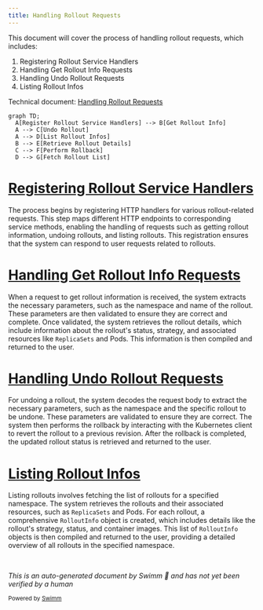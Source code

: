 ```yaml
---
title: Handling Rollout Requests
---
```

This document will cover the process of handling rollout requests, which includes:

1. Registering Rollout Service Handlers
2. Handling Get Rollout Info Requests
3. Handling Undo Rollout Requests
4. Listing Rollout Infos

Technical document: <SwmLink doc-title="Handling Rollout Requests">[Handling Rollout Requests](/.swm/handling-rollout-requests.p2k21voi.sw.md)</SwmLink>

```mermaid
graph TD;
  A[Register Rollout Service Handlers] --> B[Get Rollout Info]
  A --> C[Undo Rollout]
  A --> D[List Rollout Infos]
  B --> E[Retrieve Rollout Details]
  C --> F[Perform Rollback]
  D --> G[Fetch Rollout List]
```

# [Registering Rollout Service Handlers](http://localhost:5001/repos/Z2l0aHViJTNBJTNBaW50dWl0LWFyZ28tcm9sbG91dHMtZGVtbyUzQSUzQVN3aW1tLURlbW8=/docs/p2k21voi#registering-rollout-service-handlers)

The process begins by registering HTTP handlers for various rollout-related requests. This step maps different HTTP endpoints to corresponding service methods, enabling the handling of requests such as getting rollout information, undoing rollouts, and listing rollouts. This registration ensures that the system can respond to user requests related to rollouts.

# [Handling Get Rollout Info Requests](http://localhost:5001/repos/Z2l0aHViJTNBJTNBaW50dWl0LWFyZ28tcm9sbG91dHMtZGVtbyUzQSUzQVN3aW1tLURlbW8=/docs/p2k21voi#handling-get-rollout-info-requests)

When a request to get rollout information is received, the system extracts the necessary parameters, such as the namespace and name of the rollout. These parameters are then validated to ensure they are correct and complete. Once validated, the system retrieves the rollout details, which include information about the rollout's status, strategy, and associated resources like <SwmToken path="pkg/apiclient/rollout/rollout.pb.go" pos="922:1:1" line-data="	ReplicaSets          []*ReplicaSetInfo  `protobuf:&quot;bytes,6,rep,name=replicaSets,proto3&quot; json:&quot;replicaSets,omitempty&quot;`">`ReplicaSets`</SwmToken> and Pods. This information is then compiled and returned to the user.

# [Handling Undo Rollout Requests](http://localhost:5001/repos/Z2l0aHViJTNBJTNBaW50dWl0LWFyZ28tcm9sbG91dHMtZGVtbyUzQSUzQVN3aW1tLURlbW8=/docs/p2k21voi#handling-undo-rollout-requests)

For undoing a rollout, the system decodes the request body to extract the necessary parameters, such as the namespace and the specific rollout to be undone. These parameters are validated to ensure they are correct. The system then performs the rollback by interacting with the Kubernetes client to revert the rollout to a previous revision. After the rollback is completed, the updated rollout status is retrieved and returned to the user.

# [Listing Rollout Infos](http://localhost:5001/repos/Z2l0aHViJTNBJTNBaW50dWl0LWFyZ28tcm9sbG91dHMtZGVtbyUzQSUzQVN3aW1tLURlbW8=/docs/p2k21voi#handling-the-request)

Listing rollouts involves fetching the list of rollouts for a specified namespace. The system retrieves the rollouts and their associated resources, such as <SwmToken path="pkg/apiclient/rollout/rollout.pb.go" pos="922:1:1" line-data="	ReplicaSets          []*ReplicaSetInfo  `protobuf:&quot;bytes,6,rep,name=replicaSets,proto3&quot; json:&quot;replicaSets,omitempty&quot;`">`ReplicaSets`</SwmToken> and Pods. For each rollout, a comprehensive <SwmToken path="pkg/apiclient/rollout/rollout.pb.go" pos="709:2:2" line-data="type RolloutInfo struct {">`RolloutInfo`</SwmToken> object is created, which includes details like the rollout's strategy, status, and container images. This list of <SwmToken path="pkg/apiclient/rollout/rollout.pb.go" pos="709:2:2" line-data="type RolloutInfo struct {">`RolloutInfo`</SwmToken> objects is then compiled and returned to the user, providing a detailed overview of all rollouts in the specified namespace.

&nbsp;

*This is an auto-generated document by Swimm 🌊 and has not yet been verified by a human*

<SwmMeta version="3.0.0" repo-id="Z2l0aHViJTNBJTNBaW50dWl0LWFyZ28tcm9sbG91dHMtZGVtbyUzQSUzQVN3aW1tLURlbW8=" repo-name="intuit-argo-rollouts-demo"><sup>Powered by [Swimm](/)</sup></SwmMeta>
